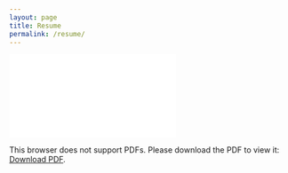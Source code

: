 ```yaml
---
layout: page
title: Resume
permalink: /resume/
---
```


<object data="/resume/Wayne_Liu_Resume.pdf" type="application/pdf" width="700px" height="700px">
    <embed src="/resume/Wayne_Liu_Resume.pdf">
        <p>This browser does not support PDFs. Please download the PDF to view it: <a href="/resume/Wayne_Liu_Resume.pdf">Download PDF</a>.</p>
    </embed>
</object>
